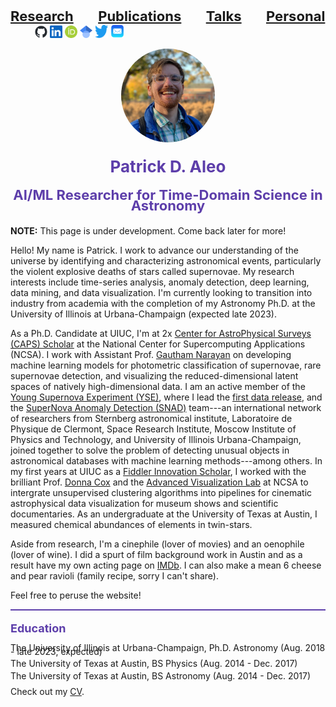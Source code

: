 <a href="research.html" style="font-size:22px; font-weight: bold;">Research</a>&nbsp;&nbsp;&nbsp;&nbsp;&nbsp;&nbsp;&nbsp;&nbsp;&nbsp;&nbsp;<a href="publications.html" style="font-size:22px; font-weight: bold;">Publications</a>&nbsp;&nbsp;&nbsp;&nbsp;&nbsp;&nbsp;&nbsp;&nbsp;&nbsp;&nbsp;<a href="talks.html" style="font-size:22px; font-weight: bold;">Talks</a>&nbsp;&nbsp;&nbsp;&nbsp;&nbsp;&nbsp;&nbsp;&nbsp;&nbsp;&nbsp;<a href="personal.html" style="font-size:22px; font-weight: bold;">Personal</a>&nbsp;&nbsp;&nbsp;&nbsp;&nbsp;&nbsp;&nbsp;&nbsp;&nbsp;&nbsp;<a href="https://github.com/patrickaleo" style="text-align: right;"><img src="./images/github-mark.png" width="20" height="20" alt="Github Logo" title="Github" /></a> <a href="https://www.linkedin.com/in/patrickdaleo/" style="text-align: right;"><img src="./images/linkedin-logo.png" width="20" height="20" alt="LinkedIn Logo" title="LinkedIn" /></a> <a href="https://orcid.org/0000-0002-6298-1663" style="text-align: right;"><img src="./images/ORCID-logo.png" width="20" height="20" alt="ORCID Logo" title="ORCID" /></a> <a href="https://scholar.google.com/citations?user=HjhA3J8AAAAJ&hl=en" style="text-align: right;"><img src="./images/Google_Scholar-logo.png" width="20" height="20" alt="Google Scholar" title="Scholar" /></a> <a href="https://twitter.com/PatrickAleo" style="text-align: right;"><img src="./images/twitter.png" width="21" height="21" alt="Twitter" title="Twitter" /></a> <a href="mailto:paleo2@illinois.edu"><img src="./images/email.png" width="22" height="22" alt="Email" title="Email" /></a>

<div style="text-align:center;">
  <img src="./images/headshot.JPG" width="150" height="150" style="border-radius:50%;" />
</div>
<div style="line-height: 0.8;">
  <p style="text-align:center; font-size:26px; color:#5d3eaa; font-weight: bold;">Patrick D. Aleo</p>
  <p style="text-align:center; font-size:22px; color:#5d3eaa; font-weight: bold;">AI/ML Researcher for Time-Domain Science in Astronomy</p>
</div>

**NOTE:** This page is under development. Come back later for more!

Hello! My name is Patrick. I work to advance our understanding of the universe by identifying and characterizing astronomical events, particularly the violent explosive deaths of stars called supernovae. My research interests include time-series analysis, anomaly detection, deep learning, data mining, and data visualization. I'm currently looking to transition into industry from academia with the completion of my Astronomy Ph.D. at the University of Illinois at Urbana-Champaign (expected late 2023).

As a Ph.D. Candidate at UIUC, I'm at 2x [Center for AstroPhysical Surveys (CAPS) Scholar](https://caps.ncsa.illinois.edu/overview/) at the National Center for Supercomputing Applications (NCSA). I work with Assistant Prof. [Gautham Narayan](https://gnarayan.github.io) on developing machine learning models for photometric classification of supernovae, rare supernovae detection, and visualizing the reduced-dimensional latent spaces of natively high-dimensional data. I am an active member of the [Young Supernova Experiment (YSE)](https://yse.ucsc.edu), where I lead the [first data release](https://arxiv.org/pdf/2211.07128.pdf), and the [SuperNova Anomaly Detection (SNAD)](https://snad.space) team---an international network of researchers from Sternberg astronomical institute, Laboratoire de Physique de Clermont, Space Research Institute, Moscow Institute of Physics and Technology, and University of Illinois Urbana-Champaign, joined together to solve the problem of detecting unusual objects in astronomical databases with machine learning methods---among others. In my first years at UIUC as a [Fiddler Innovation Scholar](https://edream.illinois.edu/endowment/fiddler-innovation-fellowship), I worked with the brilliant Prof. [Donna Cox](https://en.wikipedia.org/wiki/Donna_Cox) and the [Advanced Visualization Lab](https://avl.ncsa.illinois.edu) at NCSA to intergrate unsupervised clustering algorithms into pipelines for cinematic astrophysical data visualization for museum shows and scientific documentaries. As an undergraduate at the University of Texas at Austin, I measured chemical abundances of elements in twin-stars.

Aside from research, I'm a cinephile (lover of movies) and an oenophile (lover of wine). I did a spurt of film background work in Austin and as a result have my own acting page on [IMDb](https://www.imdb.com/name/nm9893142/?ref_=nv_sr_srsg_3). I can also make a mean 6 cheese and pear ravioli (family recipe, sorry I can't share).

Feel free to peruse the website!

<div style="border-bottom: 2px solid #5d3eaa"></div>

<p style="text-align:left; font-size:18px; color:#5d3eaa; font-weight: bold;">Education</p>
<div style="line-height: 0.4;">
  <p>The University of Illinois at Urbana-Champaign, Ph.D. Astronomy (Aug. 2018 - late 2023, expected)</p>
  <p>The University of Texas at Austin, BS Physics (Aug. 2014 - Dec. 2017)</p>
  <p>The University of Texas at Austin, BS Astronomy (Aug. 2014 - Dec. 2017)</p>
</div>

<p <img src="./images/CV.png" width="35" height="35" alt="CV" title="CV" /></a> Check out my <a href="https://www.linkedin.com/in/patrickdaleo/overlay/1635502142790/single-media-viewer/?profileId=ACoAACZOU60BooIvS1uP8k7fdWmZzUC5BKbL-0ICV">CV</a>.</p>
